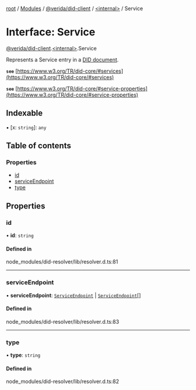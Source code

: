 [root](../README.md) / [Modules](../modules.md) / [@verida/did-client](../modules/verida_did_client.md) / [<internal\>](../modules/verida_did_client._internal_.md) / Service

# Interface: Service

[@verida/did-client](../modules/verida_did_client.md).[<internal\>](../modules/verida_did_client._internal_.md).Service

Represents a Service entry in a [DID document](https://www.w3.org/TR/did-core/#did-document-properties).

**`see`** [https://www.w3.org/TR/did-core/#services](https://www.w3.org/TR/did-core/#services)

**`see`** [https://www.w3.org/TR/did-core/#service-properties](https://www.w3.org/TR/did-core/#service-properties)

## Indexable

▪ [x: `string`]: `any`

## Table of contents

### Properties

- [id](verida_did_client._internal_.Service.md#id)
- [serviceEndpoint](verida_did_client._internal_.Service.md#serviceendpoint)
- [type](verida_did_client._internal_.Service.md#type)

## Properties

### id

• **id**: `string`

#### Defined in

node_modules/did-resolver/lib/resolver.d.ts:81

___

### serviceEndpoint

• **serviceEndpoint**: [`ServiceEndpoint`](../modules/verida_did_client._internal_.md#serviceendpoint) \| [`ServiceEndpoint`](../modules/verida_did_client._internal_.md#serviceendpoint)[]

#### Defined in

node_modules/did-resolver/lib/resolver.d.ts:83

___

### type

• **type**: `string`

#### Defined in

node_modules/did-resolver/lib/resolver.d.ts:82

